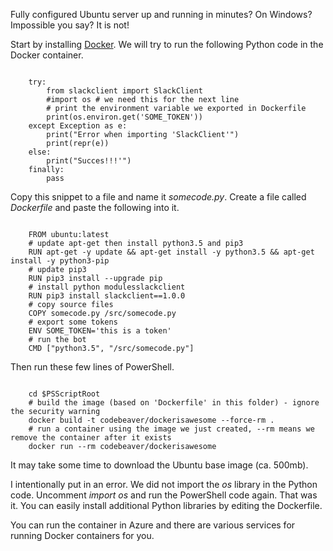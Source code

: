﻿Fully configured Ubuntu server up and running in minutes? On Windows?
Impossible you say? It is not!

Start by installing [Docker](https://www.docker.com/). We will try to
run the following Python code in the Docker container.



```

    try:
        from slackclient import SlackClient
        #import os # we need this for the next line
        # print the environment variable we exported in Dockerfile
        print(os.environ.get('SOME_TOKEN'))
    except Exception as e:
        print("Error when importing 'SlackClient'")
        print(repr(e))
    else:
        print("Succes!!!'")    
    finally:
        pass

```


Copy this snippet to a file and name it *somecode.py*. Create a file
called *Dockerfile* and paste the following into it.


```

    FROM ubuntu:latest
    # update apt-get then install python3.5 and pip3
    RUN apt-get -y update && apt-get install -y python3.5 && apt-get install -y python3-pip
    # update pip3
    RUN pip3 install --upgrade pip
    # install python modulesslackclient
    RUN pip3 install slackclient==1.0.0
    # copy source files
    COPY somecode.py /src/somecode.py
    # export some tokens
    ENV SOME_TOKEN='this is a token'
    # run the bot
    CMD ["python3.5", "/src/somecode.py"]

```


Then run these few lines of PowerShell.



```

    cd $PSScriptRoot
    # build the image (based on 'Dockerfile' in this folder) - ignore the security warning
    docker build -t codebeaver/dockerisawesome --force-rm .
    # run a container using the image we just created, --rm means we remove the container after it exists
    docker run --rm codebeaver/dockerisawesome

```


It may take some time to download the Ubuntu base image (ca. 500mb).

I intentionally put in an error. We did not import the *os* library in
the Python code. Uncomment *import os* and run the PowerShell code
again. That was it. You can easily install additional Python libraries
by editing the Dockerfile.

You can run the container in Azure and there are various services for
running Docker containers for you.

```

```
